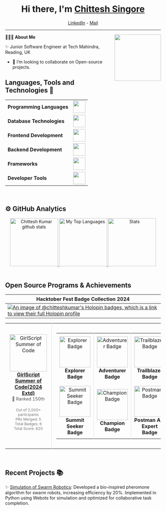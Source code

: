 <h1 align="center"> Hi there, I'm <a href="https://github.com/ChitteshKumar">Chittesh Singore</a> </h1>

<!--- Adding Header Elements -->
<p align="center">
  <a href="https://www.linkedin.com/in/chittesh-kumar-singore-381ab324b">LinkedIn</a> -
  <a href="chitteshkrsingore@gmail.com">Mail</a>
</p>

-----------------------------------------------------------
👨🏻‍💻 **About Me**<img src="https://learn.microsoft.com/en-us/training/achievements/microsoft-learn-challenge-build-2024-badge.png"  width="150px" align="right" />

✨ Junior Software Engineer at Tech Mahindra, Reading, UK <br>
<!--- 📫 Reach me: [Mail](chitteshkrsingore@gmail.com)<br> -->
<!--- Adding Tech Stack open Section -->

- 💞️ I’m looking to collaborate on Open-source projects.

<!-- <details>
<summary><b>🛠 Tech Stack</b></summary><br>
Languages: <img src="https://img.shields.io/badge/-python-437CAC?logo=python&logoColor=white&style=flat">&nbsp;
<img src="https://img.shields.io/badge/Java-ED8B00?style=for-the-badge&logo=openjdk&logoColor=white">&nbsp;
<img src="https://img.shields.io/badge/-C++-00599C?logo=c%2B%2B&logoColor=white&style=flat">&nbsp;
<img src="https://img.shields.io/badge/-HTML5-DE5934?logo=HTML5&logoColor=white&style=flat">&nbsp;
<img src="https://img.shields.io/badge/-CSS3-2275B2?logo=CSS3&logoColor=white&style=flat"> &nbsp;
<img src="https://img.shields.io/badge/-Mysql-DC8F0F?logo=Mysql&logoColor=white&style=flat">&nbsp;<br>
Frameworks and Libraries: <!--- Frameworks and Libraries goes here 
<img src="https://img.shields.io/badge/-Numpy-0E7ACE?logo=numpy&logoColor=white&style=flat">&nbsp;
<img src="https://img.shields.io/badge/TensorFlow-FF3F06?style=for-the-badge&logo=tensorflow&logoColor=white">&nbsp;
<img src="https://img.shields.io/badge/-Pandas-150455?logo=pandas&logoColor=white&style=flat">&nbsp;
<img src="https://img.shields.io/badge/-Sklearn-F09437?logo=scikit-learn&logoColor=white&style=flat">&nbsp;&nbsp;<br>
Tools and Platforms: <img src="https://img.shields.io/badge/-Git-orange?logo=Git&logoColor=white&style=flat">&nbsp; 
<img src="https://img.shields.io/badge/-Visual%20Studio%20Code-25AEF4?logo=visualstudio&logoColor=white&style=flat">&nbsp;
<br>
Operating Systems: <img src="https://img.shields.io/badge/-Windows-0F7BCF?logo=Windows&logoColor=white&style=flat">&nbsp;
<img src="https://img.shields.io/badge/-Linux-EDBD2B?logo=Linux&logoColor=black&style=flat">&nbsp;
<img src="https://img.shields.io/badge/-Mac-F7F7F7?logo=Macos&logoColor=black&style=flat">&nbsp; 
</details>
<br>
[![An image of @chitteshkumar's Holopin badges, which is a link to view their full Holopin profile](https://holopin.me/chitteshkumar)](https://holopin.io/@chitteshkumar) -->

## Languages, Tools and Technologies 🚀 
<table>
	<tr>
	<td><strong>Programming Languages</strong></td>
	<td><img height=40 src = "https://skillicons.dev/icons?i=python,java,cpp,c&theme=dark"></td>
</tr>
<tr>
	<td><strong>Database Technologies</strong></td>
	<td><img height=40 src = "https://skillicons.dev/icons?i=mysql,firebase&theme=dark"></td>
</tr>
<tr>
	<td><strong>Frontend Development</strong></td>
	<td><img height=40 src = "https://skillicons.dev/icons?i=html,css,js,react" ></td>
</tr>
<tr>
	<td><strong>Backend Development</strong></td>
	<td><img height=40 src = "https://skillicons.dev/icons?i=nodejs&theme=dark"></td>
</tr>

<tr>
	<td><strong>Frameworks</strong></td>
	<td><img height=40 src = "https://skillicons.dev/icons?i=tailwind&theme=dark"></td>
</tr>

<tr>
	<td><strong>Developer Tools</strong></td>
	<td><img height=40 src = "https://skillicons.dev/icons?i=git,github,gitlab&theme=dark"></td>
</tr>

</table>
<br>


<!-- ## Certification Badges 🪶
<div style='display:flex; align-items:center; gap: 10px;' align='center'>
 <a href="https://www.holopin.io/userbadge/cm1oxvfda99630cmnj9vanlh1">
<img src="https://assets.holopin.io/hf2024levels/level0-sloth-code-0-0-0-0.webp" width="100px" height="100px" /> 

<a href="https://learn.microsoft.com/api/achievements/share/en-us/ChitteshSingore-6358/HRTXSF38?sharingId=6DE216323B20B5C5">
<img src="https://learn.microsoft.com/en-us/training/achievements/microsoft-learn-challenge-build-2024-badge.png" width="100px" height="100px" />
</div> -->

<!--stats-->
## ⚙️ GitHub Analytics

<div align="center">
	<a href="https://github.com/ChitteshKumar">
	   <img height="155em" src="http://github-profile-summary-cards.vercel.app/api/cards/profile-details?username=ChitteshKumar&theme=github_dark" alt="Chittesh Kumar github stats" />
	   <img height="155em" src="http://github-profile-summary-cards.vercel.app/api/cards/repos-per-language?username=ChitteshKumar&theme=github_dark" alt="My Top Languages" />
	  <img height="155em" src="http://github-profile-summary-cards.vercel.app/api/cards/stats?username=ChitteshKumar&theme=github_dark" alt="Stats" class="center" />
	</a></div>
<br>
     
<!--   <## GSSOC(24) Badges 🪶
<div style='display:flex; align-items:center; gap: 10px;' align='center'><a href="https://gssoc.girlscript.tech/leaderboard">
<img src="https://raw.githubusercontent.com/GSSoC24/Postman-Challenge/main/docs/assets/Postman%20White.png" width="100px" height="100px" />
  <img src="https://raw.githubusercontent.com/GSSoC24/Postman-Challenge/main/docs/assets/1.png" width="100px" height="100px" />
  <img src="https://raw.githubusercontent.com/GSSoC24/Postman-Challenge/main/docs/assets/2.png" width="100px" height="100px" />
  <img src="https://raw.githubusercontent.com/GSSoC24/Postman-Challenge/main/docs/assets/3.png" width="100px" height="100px" />
  <img src="https://raw.githubusercontent.com/GSSoC24/Postman-Challenge/main/docs/assets/4.png" width="100px" height="100px" />
  <img src="https://raw.githubusercontent.com/GSSoC24/Postman-Challenge/main/docs/assets/5.png" width="100px" height="100px" /></a>
<img src="https://raw.githubusercontent.com/GSSoC24/Postman-Challenge/main/docs/assets/6.png" width="105px" height="105px" />
  <img src="https://raw.githubusercontent.com/GSSoC24/Postman-Challenge/main/docs/assets/7.png" width="100px" height="100px" />
  <img src="https://raw.githubusercontent.com/GSSoC24/Postman-Challenge/main/docs/assets/8.png" width="100px" height="100px" /></a> 
</div> -->


## Open Source Programs & Achievements

| Hacktober Fest Badge Collection 2024 |
|------------------|
| [![An image of @chitteshkumar's Holopin badges, which is a link to view their full Holopin profile](https://holopin.me/chitteshkumar)](https://holopin.io/@chitteshkumar) |

<div align="center">
  <table>
    <tr align="center">
      <td style="border-right: 1px solid #dddddd; padding: 15px;" valign="top" width="50%">
        <a href="https://gssoc.girlscript.tech/leaderboard">
	  <br>
          <img src="https://github.com/user-attachments/assets/72f7fca1-d2fe-4ec9-8dfe-8ea389d6bbea" alt="GirlScript Summer of Code" width="120" />
          <br>
          <strong>GirlScript Summer of Code(2024 Extd)</strong>
        </a>
        <br>
        <span style="font-size: 14px; color: #555555;">🏅 Ranked 150th</span>
        <br>
	<br>
        <span style="font-size: 12px; color: #777777;">
	  Out of 2,000+ participants<br>
          PRs Merged: 5<br>
          Total Badges: 6<br>
          Total Score: 620<br>
        </span>
      </td>
      <td style="padding: 15px;" valign="top" width="50%">
        <table>
          <tr align="center">
            <td style="border-right: 1px solid #dddddd; padding: 10px;" width="120">
              <img src="https://raw.githubusercontent.com/GSSoC24/Postman-Challenge/main/docs/assets/1.png" alt="Explorer Badge" width="100" />
              <br>
              <strong>Explorer Badge</strong>
            </td>
            <td style="border-right: 1px solid #dddddd; padding: 10px;" width="120">
              <img src="https://raw.githubusercontent.com/GSSoC24/Postman-Challenge/main/docs/assets/2.png" alt="Adventurer Badge" width="100" />
              <br>
              <strong>Adventurer Badge</strong>
            </td>
            <td style="padding: 10px;" width="120">
              <img src="https://raw.githubusercontent.com/GSSoC24/Postman-Challenge/main/docs/assets/3.png" alt="Trailblazer Badge" width="100" />
              <br>
              <strong>Trailblazer Badge</strong>
            </td>
          </tr>
          <tr align="center">
            <td style="border-right: 1px solid #dddddd; padding: 10px;" width="120">
              <img src="https://raw.githubusercontent.com/GSSoC24/Postman-Challenge/main/docs/assets/4.png" alt="Summit Seeker Badge" width="100" />
              <br>
              <strong>Summit Seeker Badge</strong>
            </td>
            <td style="border-right: 1px solid #dddddd; padding: 10px;" width="120">
              <img src="https://raw.githubusercontent.com/GSSoC24/Postman-Challenge/main/docs/assets/5.png" alt="Champion Badge" width="100" />
              <br>
              <strong>Champion Badge</strong>
            </td>
            <td style="border-right: 1px solid #dddddd; padding: 10px;" width="120">
              <img src="https://raw.githubusercontent.com/GSSoC24/Postman-Challenge/main/docs/assets/Postman%20White.png" alt="Postman Badge" width="100" />
              <br>
              <strong>Postman API Expert Badge</strong>
            </td>
<!--             <td style="border-right: 1px solid #dddddd; padding: 10px;" width="100">
              <img src="https://raw.githubusercontent.com/GSSoC24/Postman-Challenge/main/docs/assets/6.png" alt="Champion Badge" width="80" />
              <br>
              <strong>Champion Badge</strong>
            </td> -->
<!--             <td style="padding: 10px;" width="100">
              <img src="Postman%20-%20Postman%20API%20Fundamentals%20Student%20Expert%20-%202024-07-29%20(1).png" alt="Postman API Fundamentals Student Expert" width="80" />
              <br>
              <strong>API Student Expert</strong>
              <br>
              <span style="font-size: 12px; color: #777777;">Postman</span>
            </td> -->
          </tr>
        </table>
      </td>
    </tr>
  </table>
</div>

<br>





<!--- 2nd Section on GitHub Analytics -->

<!-- <a href="https://github.com/ChitteshKumar">
   <img height="155em" src="https://raw.githubusercontent.com/sanjay-kv/github-card-template/master/profile-summary-card-output/github_dark/0-profile-details.svg" alt="Sanjay K V github stats" />
    <img height="155em" src="https://raw.githubusercontent.com/sanjayviswa/github-card-template/master/profile-summary-card-output/github_dark/3-stats.svg" alt="Sanjay K V github stats" />
<br> -->
     

<!--- 3rd Section on Recent Projects -->

## Recent Projects 📚 

  ✨ [Simulation of Swarm Robotics](https://github.com/ChitteshKumar/swarm_robotics_pheromones): Developed a bio-inspired pheromone algorithm for swarm robots, increasing efficiency by 20%. Implemented in Python using Webots for simulation and optimized for collaborative task completion.<br> 
